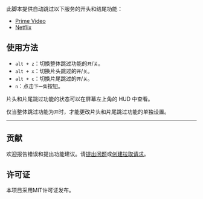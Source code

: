 此脚本提供自动跳过以下服务的开头和结尾功能：

- [Prime Video](https://amazon.co.jp/gp/video/storefront)
- [Netflix](https://netflix.com)

## 使用方法

- `alt + z`：切换整体跳过功能的`开`/`关`。
- `alt + x`：切换片头跳过的`开`/`关`。
- `alt + c`：切换片尾跳过的`开`/`关`。
- `n`：点击`下一集`按钮。

片头和片尾跳过功能的状态可以在屏幕左上角的 HUD 中查看。

仅当整体跳过功能为`开`时，才能更改片头和片尾跳过功能的单独设置。

---

## 贡献

欢迎报告错误和提出功能建议。请[提出问题](https://github.com/yossy17/stream-skipper/issues)或[创建拉取请求](https://github.com/yossy17/stream-skipper/pulls)。

## 许可证

本项目采用MIT许可证发布。
